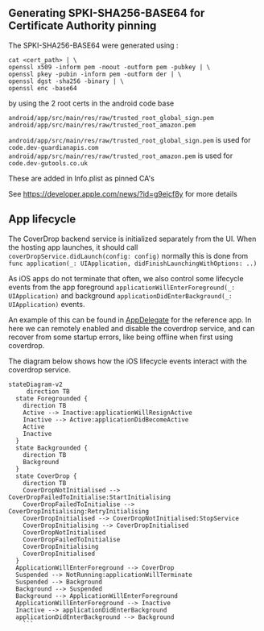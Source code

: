 ## Generating SPKI-SHA256-BASE64 for Certificate Authority pinning

The SPKI-SHA256-BASE64 were generated using :

```
cat <cert_path> | \
openssl x509 -inform pem -noout -outform pem -pubkey | \
openssl pkey -pubin -inform pem -outform der | \
openssl dgst -sha256 -binary | \
openssl enc -base64
```

by using the 2 root certs in the android code base

```
android/app/src/main/res/raw/trusted_root_global_sign.pem
android/app/src/main/res/raw/trusted_root_amazon.pem
```

`android/app/src/main/res/raw/trusted_root_global_sign.pem` is used for `code.dev-guardianapis.com`
`android/app/src/main/res/raw/trusted_root_amazon.pem` is used for `code.dev-gutools.co.uk`

These are added in Info.plist as pinned CA's

See https://developer.apple.com/news/?id=g9ejcf8y for more details

## App lifecycle

The CoverDrop backend service is initialized separately from the UI. 
When the hosting app launches, it should call `coverDropService.didLaunch(config: config)` 
normally this is done from `func application(_: UIApplication, didFinishLaunchingWithOptions: ..)`

As iOS apps do not terminate that often, we also control some lifecycle events from the 
app foreground `applicationWillEnterForeground(_: UIApplication)` and background `applicationDidEnterBackground(_: UIApplication)` events.

An example of this can be found in [AppDelegate](https://github.com/guardian/coverdrop-internal/blob/main/ios/reference/reference/AppDelegate.swift) 
for the reference app. In here we can remotely enabled and disable the coverdrop service, and can recover from some startup errors, like being offline when 
first using coverdrop.

The diagram below shows how the iOS lifecycle events interact with the coverdrop service.

```mermaid
stateDiagram-v2
     direction TB
  state Foregrounded {
    direction TB
    Active --> Inactive:applicationWillResignActive
    Inactive --> Active:applicationDidBecomeActive
    Active
    Inactive
  }
  state Backgrounded {
    direction TB
    Background
  }
  state CoverDrop {
    direction TB
    CoverDropNotInitialised --> CoverDropFailedToInitialise:StartInitialising
    CoverDropFailedToInitialise --> CoverDropInitialising:RetryInitialising
    CoverDropInitialised --> CoverDropNotInitialised:StopService
    CoverDropInitialising --> CoverDropInitialised
    CoverDropNotInitialised
    CoverDropFailedToInitialise
    CoverDropInitialising
    CoverDropInitialised
  }
  ApplicationWillEnterForeground --> CoverDrop
  Suspended --> NotRunning:applicationWillTerminate
  Suspended --> Background
  Background --> Suspended
  Background --> ApplicationWillEnterForeground
  ApplicationWillEnterForeground --> Inactive
  Inactive --> applicationDidEnterBackground
  applicationDidEnterBackground --> Background
    ```
